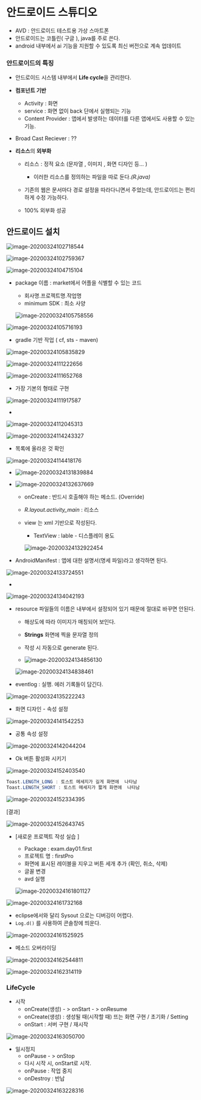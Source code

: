 # 안드로이드 스튜디오

* AVD : 안드로이드 테스트용 가상 스마트폰
* 안드로이드는 코틀린( 구글 ), java를 주로 쓴다. 
* android 내부에서 ai 기능을 지원할 수 있도록 최신 버전으로 계속 업데이트 

### 안드로이드의 특징 

* 안드로이드 시스템 내부에서 **Life cycle**을 관리한다.

* **컴포넌트 기반**
  
  * Activity  : 화면
  * service : 화면 없이 back 단에서 실행되는 기능
  * Content Provider : 앱에서 발생하는 데이터를 다른 앱에서도 사용할 수 있는 기능.
* Broad Cast Reciever : ??
  
* **리소스**의 **외부화** 

  * 리소스 : 정적 요소 (문자열 , 이미지 , 화면 디자인 등... )

    * 이러한 리소스를 정의하는 파일을 따로 둔다.*(R.java)*
    
  * 기존의 웹은 문서마다 경로 설정을 따라다니면서 주었는데, 안드로이드는 편리하게 수정 가능하다.
  
  * 100% 외부화 성공
    
    

## 안드로이드 설치

![image-20200324102718544](images/image-20200324102718544.png)

![image-20200324102759367](images/image-20200324102759367.png)

![image-20200324104715104](images/image-20200324104715104.png)

* package 이름 : market에서 어플을 식별할 수 있는 코드 

  * 회사명.프로젝트명.작업명
  * minimum SDK : 최소 사양

  ![image-20200324105758556](images/image-20200324105758556.png)

![image-20200324105716193](images/image-20200324105716193.png)

* gradle 기반 작업 ( cf, sts - maven)

![image-20200324105835829](images/image-20200324105835829.png)

![image-20200324111222656](images/image-20200324111222656.png)

![image-20200324111652768](images/image-20200324111652768.png)

* 가장 기본의 형태로 구현

![image-20200324111917587](images/image-20200324111917587.png)

*

![image-20200324112045313](images/image-20200324112045313.png)

![image-20200324114243327](images/image-20200324114243327.png)

* 목록에 올라온 것 확인

![image-20200324114418176](images/image-20200324114418176.png)

* ![image-20200324131839884](images/image-20200324131839884.png)

* ![image-20200324132637669](images/image-20200324132637669.png)

  * onCreate : 반드시 호출해야 하는 메소드. (Override)

  * *R.layout.activity_main* : 리소스

  * view 는 xml 기반으로 작성된다.

    * TextView : lable - 디스플레이 용도 

    ![image-20200324132922454](images/image-20200324132922454.png)

* AndroidManifest : 앱에 대한 설명서(명세 파일)라고 생각하면 된다. 

![image-20200324133724551](images/image-20200324133724551.png)

* 

![image-20200324134042193](images/image-20200324134042193.png)

* resource 파일들의 이름은 내부에서 설정되어 있기 때문에 절대로 바꾸면 안된다. 

  * 해상도에 따라 이미지가 매칭되어 보인다.
  * **Strings** 화면에 찍을 문자열 정의
  * 작성 시 자동으로 generate 된다.

  * ![image-20200324134856130](images/image-20200324134856130.png)

  

  ![image-20200324134838461](images/image-20200324134838461.png)

  

* eventlog : 실행. 에러 기록들이 담긴다. 

![image-20200324135222243](images/image-20200324135222243.png)

* 화면 디자인 - 속성 설정 

![image-20200324141542253](images/image-20200324141542253.png)

* 공통 속성 설정

![image-20200324142044204](images/image-20200324142044204.png)

* Ok 버튼 활성화 시키기

![image-20200324152403540](images/image-20200324152403540.png)

```java
Toast.LENGTH_LONG : 토스트 메세지가 길게 화면에  나타남
Toast.LENGTH_SHORT : 토스트 메세지가 짧게 화면에  나타남
```



![image-20200324152334395](images/image-20200324152334395.png)

[결과]

![image-20200324152643745](images/image-20200324152643745.png)

* [새로운 프로젝트 작성 실습 ] 

  * Package : exam.day01.first
  * 프로젝트 명 : firstPro
  * 화면에 표시된 레이블을 지우고 버튼 세개 추가 (확인, 취소, 삭제)
  * 글꼴 변경
  * avd 실행

  ![image-20200324161801127](images/image-20200324161801127.png)

![image-20200324161732168](images/image-20200324161732168.png)



*  eclipse에서와 달리 Sysout 으로는 디버깅이 어렵다. 
  * `Log.d()` 를 사용하여 콘솔창에 띄운다. 

![image-20200324161525925](images/image-20200324161525925.png)

* 메소드 오버라이딩

![image-20200324162544811](images/image-20200324162544811.png)

![image-20200324162314119](images/image-20200324162314119.png)

### LifeCycle

* 시작
  * onCreate(생성) - > onStart - > onResume
  * onCreate(생성) : 생성될 때(시작할 때) 뜨는 화면 구현 / 초기화 / Setting
  * onStart : 서버 구현 / 재시작

![image-20200324163050700](images/image-20200324163050700.png)

* 일시정지 
  * onPause - > onStop
  * 다시 시작 시, onStart로 시작.
  * onPause : 작업 중지
  * onDestroy : 반납

![image-20200324163228316](images/image-20200324163228316.png)